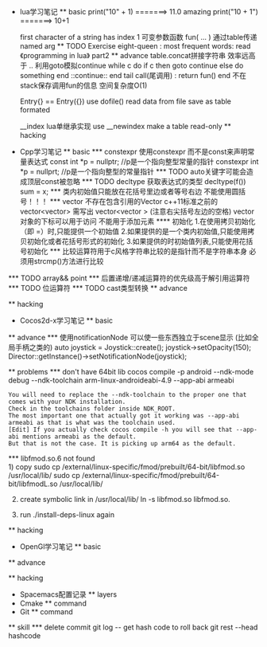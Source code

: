 * lua学习笔记 
** basic
   print("10" + 1) =======> 11.0  amazing
   print("10 + 1") =======> 10+1
   
   first character of a string has index 1
   可变参数函数  fun( ... )
   通过table传递named arg
** TODO Exercise 
   eight-queen :
   most frequent words:
   read 《programming in lua》 part2
** advance
   table.concat拼接字符串 效率远高于 .. 
   利用goto模拟continue
   while c do
       if c then 
           goto continue
       else
           do something
       end
       ::continue:: 
   end
   tail call(尾调用) : return fun() end  不在stack保存调用fun的信息 空间复杂度O(1) 
   
   Entry{} == Entry({})   use dofile() read data from file save as table formated

   __index  lua单继承实现
   use __newindex make a table read-only
** hacking
   
* Cpp学习笔记
** basic
*** constexpr
   使用constexpr 而不是const来声明常量表达式
   const int *p = nullptr; //p是一个指向整型常量的指针
   constexpr int *p = nullprt; //p是一个指向整型的常量指针
*** TODO auto关键字可能会造成顶层const被忽略
*** TODO decltype 获取表达式的类型 
    decltype(f()) sum = x;
*** 类内初始值只能放在花括号里边或者等号右边  不能使用圆括号！！！
*** vector
    不存在包含引用的Vector
    c++11标准之前的vector<vector<int>> 需写出 vector<vector<int> > (注意右尖括号左边的空格)
    vector对象的下标可以用于访问 不能用于添加元素
**** 初始化
     1.在使用拷贝初始化（即 =）时,只能提供一个初始值
     2.如果提供的是一个类内初始值,只能使用拷贝初始化或者花括号形式的初始化
     3.如果提供的时初始值列表,只能使用花括号初始化
*** 比较运算符用于c风格字符串比较的是指针而不是字符串本身  必须用strcmp()方法进行比较

*** TODO array&& point
*** 后置递增/递减运算符的优先级高于解引用运算符
*** TODO 位运算符
*** TODO cast类型转换
** advance

** hacking

* Cocos2d-x学习笔记
** basic

** advance
*** 使用notificationNode 可以使一些东西独立于scene显示   (比如全局手柄之类的)
   	auto joystick = Joystick::create();
		joystick->setOpacity(150);
		Director::getInstance()->setNotificationNode(joystick);

** problems
*** don't have 64bit lib
    cocos compile -p android --ndk-mode debug --ndk-toolchain arm-linux-androideabi-4.9 --app-abi armeabi 

    You will need to replace the --ndk-toolchain to the proper one that comes with your NDK installation.
    Check in the toolchains folder inside NDK_ROOT.
    The most important one that actually got it working was --app-abi armeabi as that is what was the toolchain used.
    [Edit] If you actually check cocos compile -h you will see that --app-abi mentions armeabi as the default.
    But that is not the case. It is picking up arm64 as the default.

*** libfmod.so.6 not found    
    1) copy
    sudo cp <COCOS FOLDER LOCATION>/external/linux-specific/fmod/prebuilt/64-bit/libfmod.so /usr/local/lib/
    sudo cp <COCOS FOLDER LOCATION>/external/linux-specific/fmod/prebuilt/64-bit/libfmodL.so /usr/local/lib/

   2) create symbolic link in /usr/local/lib/
    ln -s libfmod.so libfmod.so.

   3) run ./install-deps-linux again


** hacking

* OpenGl学习笔记
** basic

** advance

** hacking

* Spacemacs配置记录
** layers
* Cmake
** command
* Git 
** command
   
** skill
*** delete commit 
    git log  -- get hash code to roll back
    git rest --head hashcode 

